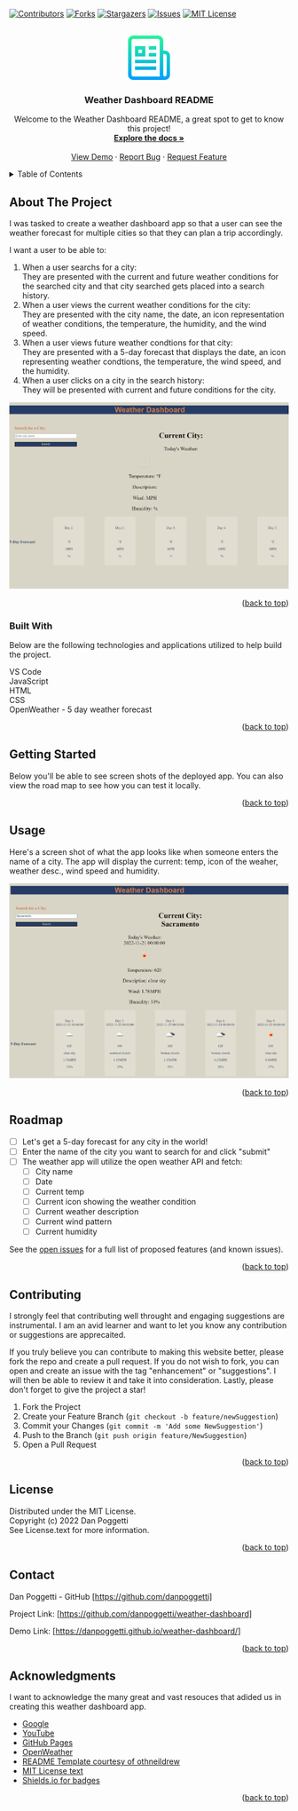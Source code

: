 <a name="readme-top"></a>

[![Contributors][contributors-shield]][contributors-url]
[![Forks][forks-shield]][forks-url]
[![Stargazers][stars-shield]][stars-url]
[![Issues][issues-shield]][issues-url]
[![MIT License][license-shield]][license-url]


<!-- PROJECT LOGO -->
<br />
<div align="center">
    <img src="./assets/images/logo.png" alt="Logo" width="80" height="80">

  <h3 align="center">Weather Dashboard README</h3>

  <p align="center">
    Welcome to the Weather Dashboard README, a great spot to get to know this project!
    <br />
    <a href="https://github.com/danpoggetti/weather-dashboard"><strong>Explore the docs »</strong></a>
    <br />
    <br />
    <a href="https://danpoggetti.github.io/weather-dashboard/">View Demo</a>
    ·
    <a href="https://github.com/danpoggetti/weather-dashboard/issues">Report Bug</a>
    ·
    <a href="https://github.com/danpoggetti/weather-dashboard/issues">Request Feature</a>
  </p>
</div>



<!-- TABLE OF CONTENTS -->
<details>
  <summary>Table of Contents</summary>
  <ol>
    <li>
      <a href="#about-the-project">About The Project</a>
      <ul>
        <li><a href="#built-with">Built With</a></li>
      </ul>
    </li>
    <li><a href="#getting-started">Getting Started</a></li>
    <li><a href="#usage">Usage</a></li>
    <li><a href="#roadmap">Roadmap</a></li>
    <li><a href="#contributing">Contributing</a></li>
    <li><a href="#license">License</a></li>
    <li><a href="#contact">Contact</a></li>
    <li><a href="#acknowledgments">Acknowledgments</a></li>
  </ol>
</details>



<!-- ABOUT THE PROJECT -->
## About The Project

I was tasked to create a weather dashboard app so that a user can see the weather forecast for multiple cities so that they can plan a trip accordingly.

I want a user to be able to:
<ol>
<li>When a user searchs for a city:<br>They are presented with the current and future weather conditions for the searched city and that city searched gets placed into a search history.</li>
<li>When a user views the current weather conditions for the city:<br>They are presented with the city name, the date, an icon representation of weather conditions, the temperature, the humidity, and the wind speed.</li>
<li>When a user views future weather condtions for that city:<br>They are presented with a 5-day forecast that displays the date, an icon representing weather condtions, the temperature, the wind speed, and the humidity.</li>
<li>When a user clicks on a city in the search history:<br>They will be presented with current and future conditions for the city.</li>
</ol>

![](./assets/images/weather_dash.png)<br>

<p align="right">(<a href="#readme-top">back to top</a>)</p>


### Built With

Below are the following technologies and applications utilized to help build the project.<br>

VS Code<br>
JavaScript<br>
HTML<br>
CSS<br>
OpenWeather - 5 day weather forecast<br>

<p align="right">(<a href="#readme-top">back to top</a>)</p>



<!-- GETTING STARTED -->
## Getting Started

Below you'll be able to see screen shots of the deployed app. You can also view the road map to see how you can test it locally.

<p align="right">(<a href="#readme-top">back to top</a>)</p>


<!-- USAGE EXAMPLES -->
## Usage

Here's a screen shot of what the app looks like when someone enters the name of a city. The app will display the current: temp, icon of the weaher, weather desc., wind speed and humidity.

![](./assets/images/weather_dashboard_example.png)


<p align="right">(<a href="#readme-top">back to top</a>)</p>



<!-- ROADMAP -->
## Roadmap

- [ ] Let's get a 5-day forecast for any city in the world!
- [ ] Enter the name of the city you want to search for and click "submit"
- [ ] The weather app will utilize the open weather API and fetch:
    - [ ] City name
    - [ ] Date
    - [ ] Current temp
    - [ ] Current icon showing the weather condition
    - [ ] Current weather description
    - [ ] Current wind pattern
    - [ ] Current humidity

See the [open issues](https://github.com/danpoggetti/weather-dashboard/issues) for a full list of proposed features (and known issues).

<p align="right">(<a href="#readme-top">back to top</a>)</p>



<!-- CONTRIBUTING -->
## Contributing

I strongly feel that contributing well throught and engaging suggestions are instrumental. I am an avid learner and want to let you know any contribution or suggestions are apprecaited.

If you truly believe you can contribute to making this website better, please fork the repo and create a pull request. If you do not wish to fork, you can open and create an issue with the tag "enhancement" or "suggestions". I will then be able to review it and take it into consideration. Lastly, please don't forget to give the project a star!

1. Fork the Project
2. Create your Feature Branch (`git checkout -b feature/newSuggestion`)
3. Commit your Changes (`git commit -m 'Add some NewSuggestion'`)
4. Push to the Branch (`git push origin feature/NewSuggestion`)
5. Open a Pull Request


<p align="right">(<a href="#readme-top">back to top</a>)</p>




<!-- LICENSE -->
## License

Distributed under the MIT License.<br>
Copyright (c) 2022 Dan Poggetti<br>
See License.text for more information.
<p align="right">(<a href="#readme-top">back to top</a>)</p>



<!-- CONTACT -->
## Contact

Dan Poggetti - GitHub [https://github.com/danpoggetti]

Project Link: [https://github.com/danpoggetti/weather-dashboard]

Demo Link: [https://danpoggetti.github.io/weather-dashboard/]

<p align="right">(<a href="#readme-top">back to top</a>)</p>



<!-- ACKNOWLEDGMENTS -->
## Acknowledgments

I want to acknowledge the many great and vast resouces that adided us in creating this weather dashboard app.

* [Google](https://www.google.com)
* [YouTube](https://www.youtube.com)
* [GitHub Pages](https://pages.github.com)
* [OpenWeather](https://openweathermap.org/forecast5)
* [README Template courtesy of othneildrew](https://github.com/othneildrew/Best-README-Template)
* [MIT License text](https://mit-license.org/license.txt)
* [Shields.io for badges](https://shields.io/)


<p align="right">(<a href="#readme-top">back to top</a>)</p>



<!-- MARKDOWN LINKS & IMAGES -->
<!-- https://www.markdownguide.org/basic-syntax/#reference-style-links -->
[contributors-shield]: https://img.shields.io/github/contributors-anon/danpoggetti/weather-dashboard?style=for-the-badge
[contributors-url]: https://github.com/danpoggetti/weather-dashboard/graphs/contributors
[forks-shield]: https://img.shields.io/github/forks/danpoggetti/weather-dashboard?style=for-the-badge
[forks-url]: https://github.com/danpoggetti/weather-dashboard/network/members
[stars-shield]: https://img.shields.io/github/stars/danpoggetti/weather-dashboard?style=for-the-badge
[stars-url]: https://github.com/danpoggetti/weather-dashboard/stargazers
[issues-shield]: https://img.shields.io/github/issues/danpoggetti/weather-dashboard?style=for-the-badge
[issues-url]: https://github.com/danpoggetti/weather-dashboard/issues
[license-shield]: https://img.shields.io/github/license/danpoggetti/weather-dashboard?style=for-the-badge
[license-url]: https://github.com/danpoggetti/weather-dashboard/blob/main/LICENSE
[product-screenshot]: images/screenshot.png